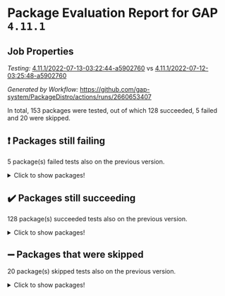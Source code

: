 # Package Evaluation Report for GAP `4.11.1`

## Job Properties

*Testing:* [4.11.1/2022-07-13-03:22:44-a5902760](https://github.com/gap-system/PackageDistro/blob/data/reports/4.11.1/2022-07-13-03:22:44-a5902760) vs [4.11.1/2022-07-12-03:25:48-a5902760](https://github.com/gap-system/PackageDistro/blob/data/reports/4.11.1/2022-07-12-03:25:48-a5902760)

*Generated by Workflow:* https://github.com/gap-system/PackageDistro/actions/runs/2660653407

In total, 153 packages were tested, out of which 128 succeeded, 5 failed and 20 were skipped.

## :exclamation: Packages still failing

5 package(s) failed tests also on the previous version.
<details><summary>Click to show packages!</summary>

- francy 1.2.4 [(failure)](https://github.com/gap-system/PackageDistro/runs/7313659781?check_suite_focus=true)
- hap 1.44 [(failure)](https://github.com/gap-system/PackageDistro/runs/7313660464?check_suite_focus=true)
- packagemanager 1.2 [(failure)](https://github.com/gap-system/PackageDistro/runs/7313661905?check_suite_focus=true)
- recog 1.3.2 [(failure)](https://github.com/gap-system/PackageDistro/runs/7313662729?check_suite_focus=true)
- semigroups 4.0.0 [(failure)](https://github.com/gap-system/PackageDistro/runs/7313662968?check_suite_focus=true)
</details>

## :heavy_check_mark: Packages still succeeding

128 package(s) succeeded tests also on the previous version.
<details><summary>Click to show packages!</summary>

- ace 5.4 [(success)](https://github.com/gap-system/PackageDistro/runs/7313657371?check_suite_focus=true)
- aclib 1.3.2 [(success)](https://github.com/gap-system/PackageDistro/runs/7313657422?check_suite_focus=true)
- agt 0.2 [(success)](https://github.com/gap-system/PackageDistro/runs/7313657460?check_suite_focus=true)
- alnuth 3.2.1 [(success)](https://github.com/gap-system/PackageDistro/runs/7313657536?check_suite_focus=true)
- anupq 3.2.6 [(success)](https://github.com/gap-system/PackageDistro/runs/7313657636?check_suite_focus=true)
- atlasrep 2.1.2 [(success)](https://github.com/gap-system/PackageDistro/runs/7313657693?check_suite_focus=true)
- autodoc 2022.07.10 [(success)](https://github.com/gap-system/PackageDistro/runs/7313657772?check_suite_focus=true)
- automata 1.15 [(success)](https://github.com/gap-system/PackageDistro/runs/7313657841?check_suite_focus=true)
- automgrp 1.3.2 [(success)](https://github.com/gap-system/PackageDistro/runs/7313657915?check_suite_focus=true)
- autpgrp 1.10.2 [(success)](https://github.com/gap-system/PackageDistro/runs/7313657980?check_suite_focus=true)
- cap 2022.06-05 [(success)](https://github.com/gap-system/PackageDistro/runs/7313658040?check_suite_focus=true)
- caratinterface 2.3.3 [(success)](https://github.com/gap-system/PackageDistro/runs/7313658086?check_suite_focus=true)
- cddinterface 2020.06.24 [(success)](https://github.com/gap-system/PackageDistro/runs/7313658138?check_suite_focus=true)
- circle 1.6.5 [(success)](https://github.com/gap-system/PackageDistro/runs/7313658183?check_suite_focus=true)
- classicpres 1.22 [(success)](https://github.com/gap-system/PackageDistro/runs/7313658217?check_suite_focus=true)
- cohomolo 1.6.10 [(success)](https://github.com/gap-system/PackageDistro/runs/7313658261?check_suite_focus=true)
- congruence 1.2.4 [(success)](https://github.com/gap-system/PackageDistro/runs/7313658294?check_suite_focus=true)
- corelg 1.56 [(success)](https://github.com/gap-system/PackageDistro/runs/7313658332?check_suite_focus=true)
- crime 1.6 [(success)](https://github.com/gap-system/PackageDistro/runs/7313658369?check_suite_focus=true)
- crisp 1.4.5 [(success)](https://github.com/gap-system/PackageDistro/runs/7313658395?check_suite_focus=true)
- crypting 0.10 [(success)](https://github.com/gap-system/PackageDistro/runs/7313658423?check_suite_focus=true)
- cryst 4.1.24 [(success)](https://github.com/gap-system/PackageDistro/runs/7313658451?check_suite_focus=true)
- crystcat 1.1.9 [(success)](https://github.com/gap-system/PackageDistro/runs/7313658488?check_suite_focus=true)
- ctbllib 1.3.4 [(success)](https://github.com/gap-system/PackageDistro/runs/7313658524?check_suite_focus=true)
- cubefree 1.19 [(success)](https://github.com/gap-system/PackageDistro/runs/7313658565?check_suite_focus=true)
- curlinterface 2.2.2 [(success)](https://github.com/gap-system/PackageDistro/runs/7313658604?check_suite_focus=true)
- cvec 2.7.5 [(success)](https://github.com/gap-system/PackageDistro/runs/7313658643?check_suite_focus=true)
- datastructures 0.2.7 [(success)](https://github.com/gap-system/PackageDistro/runs/7313658688?check_suite_focus=true)
- deepthought 1.0.5 [(success)](https://github.com/gap-system/PackageDistro/runs/7313658727?check_suite_focus=true)
- design 1.7 [(success)](https://github.com/gap-system/PackageDistro/runs/7313658759?check_suite_focus=true)
- difsets 2.3.1 [(success)](https://github.com/gap-system/PackageDistro/runs/7313658797?check_suite_focus=true)
- digraphs 1.5.3 [(success)](https://github.com/gap-system/PackageDistro/runs/7313658847?check_suite_focus=true)
- edim 1.3.5 [(success)](https://github.com/gap-system/PackageDistro/runs/7313658898?check_suite_focus=true)
- example 4.3.1 [(success)](https://github.com/gap-system/PackageDistro/runs/7313658981?check_suite_focus=true)
- factint 1.6.3 [(success)](https://github.com/gap-system/PackageDistro/runs/7313659116?check_suite_focus=true)
- ferret 1.0.8 [(success)](https://github.com/gap-system/PackageDistro/runs/7313659201?check_suite_focus=true)
- fga 1.4.0 [(success)](https://github.com/gap-system/PackageDistro/runs/7313659300?check_suite_focus=true)
- fining 1.5 [(success)](https://github.com/gap-system/PackageDistro/runs/7313659396?check_suite_focus=true)
- float 1.0.3 [(success)](https://github.com/gap-system/PackageDistro/runs/7313659499?check_suite_focus=true)
- format 1.4.3 [(success)](https://github.com/gap-system/PackageDistro/runs/7313659552?check_suite_focus=true)
- forms 1.2.8 [(success)](https://github.com/gap-system/PackageDistro/runs/7313659597?check_suite_focus=true)
- fplsa 1.2.5 [(success)](https://github.com/gap-system/PackageDistro/runs/7313659652?check_suite_focus=true)
- fr 2.4.8 [(success)](https://github.com/gap-system/PackageDistro/runs/7313659720?check_suite_focus=true)
- fwtree 1.3 [(success)](https://github.com/gap-system/PackageDistro/runs/7313659834?check_suite_focus=true)
- gbnp 1.0.5 [(success)](https://github.com/gap-system/PackageDistro/runs/7313659891?check_suite_focus=true)
- generalizedmorphismsforcap 2022.05-01 [(success)](https://github.com/gap-system/PackageDistro/runs/7313659957?check_suite_focus=true)
- genss 1.6.6 [(success)](https://github.com/gap-system/PackageDistro/runs/7313660019?check_suite_focus=true)
- gradedringforhomalg 2022.06-01 [(success)](https://github.com/gap-system/PackageDistro/runs/7313660090?check_suite_focus=true)
- grape 4.8.5 [(success)](https://github.com/gap-system/PackageDistro/runs/7313660148?check_suite_focus=true)
- groupoids 1.69 [(success)](https://github.com/gap-system/PackageDistro/runs/7313660192?check_suite_focus=true)
- grpconst 2.6.2 [(success)](https://github.com/gap-system/PackageDistro/runs/7313660249?check_suite_focus=true)
- guarana 0.96.3 [(success)](https://github.com/gap-system/PackageDistro/runs/7313660314?check_suite_focus=true)
- guava 3.16 [(success)](https://github.com/gap-system/PackageDistro/runs/7313660388?check_suite_focus=true)
- hapcryst 0.1.14 [(success)](https://github.com/gap-system/PackageDistro/runs/7313660544?check_suite_focus=true)
- hecke 1.5.3 [(success)](https://github.com/gap-system/PackageDistro/runs/7313660607?check_suite_focus=true)
- help 3.5 [(success)](https://github.com/gap-system/PackageDistro/runs/7313660665?check_suite_focus=true)
- idrel 2.44 [(success)](https://github.com/gap-system/PackageDistro/runs/7313660709?check_suite_focus=true)
- images 1.3.1 [(success)](https://github.com/gap-system/PackageDistro/runs/7313660758?check_suite_focus=true)
- intpic 0.3.0 [(success)](https://github.com/gap-system/PackageDistro/runs/7313660806?check_suite_focus=true)
- io 4.7.2 [(success)](https://github.com/gap-system/PackageDistro/runs/7313660842?check_suite_focus=true)
- irredsol 1.4.3 [(success)](https://github.com/gap-system/PackageDistro/runs/7313660875?check_suite_focus=true)
- json 2.1.0 [(success)](https://github.com/gap-system/PackageDistro/runs/7313660910?check_suite_focus=true)
- jupyterkernel 1.4.1 [(success)](https://github.com/gap-system/PackageDistro/runs/7313660956?check_suite_focus=true)
- jupyterviz 1.5.1 [(success)](https://github.com/gap-system/PackageDistro/runs/7313660994?check_suite_focus=true)
- kan 1.34 [(success)](https://github.com/gap-system/PackageDistro/runs/7313661060?check_suite_focus=true)
- kbmag 1.5.9 [(success)](https://github.com/gap-system/PackageDistro/runs/7313661095?check_suite_focus=true)
- laguna 3.9.5 [(success)](https://github.com/gap-system/PackageDistro/runs/7313661121?check_suite_focus=true)
- liealgdb 2.2.1 [(success)](https://github.com/gap-system/PackageDistro/runs/7313661159?check_suite_focus=true)
- liepring 2.6 [(success)](https://github.com/gap-system/PackageDistro/runs/7313661195?check_suite_focus=true)
- liering 2.4.2 [(success)](https://github.com/gap-system/PackageDistro/runs/7313661220?check_suite_focus=true)
- linearalgebraforcap 2022.06-03 [(success)](https://github.com/gap-system/PackageDistro/runs/7313661252?check_suite_focus=true)
- loops 3.4.1 [(success)](https://github.com/gap-system/PackageDistro/runs/7313661288?check_suite_focus=true)
- lpres 1.0.3 [(success)](https://github.com/gap-system/PackageDistro/runs/7313661319?check_suite_focus=true)
- majoranaalgebras 1.4 [(success)](https://github.com/gap-system/PackageDistro/runs/7313661347?check_suite_focus=true)
- mapclass 1.4.5 [(success)](https://github.com/gap-system/PackageDistro/runs/7313661381?check_suite_focus=true)
- matgrp 0.64 [(success)](https://github.com/gap-system/PackageDistro/runs/7313661429?check_suite_focus=true)
- modisom 2.5.2 [(success)](https://github.com/gap-system/PackageDistro/runs/7313661461?check_suite_focus=true)
- modulepresentationsforcap 2022.05-03 [(success)](https://github.com/gap-system/PackageDistro/runs/7313661502?check_suite_focus=true)
- monoidalcategories 2022.06-07 [(success)](https://github.com/gap-system/PackageDistro/runs/7313661531?check_suite_focus=true)
- nconvex 2020.11-04 [(success)](https://github.com/gap-system/PackageDistro/runs/7313661590?check_suite_focus=true)
- nilmat 1.4.1 [(success)](https://github.com/gap-system/PackageDistro/runs/7313661624?check_suite_focus=true)
- nock 1.5 [(success)](https://github.com/gap-system/PackageDistro/runs/7313661666?check_suite_focus=true)
- normalizinterface 1.3.3 [(success)](https://github.com/gap-system/PackageDistro/runs/7313661708?check_suite_focus=true)
- nq 2.5.8 [(success)](https://github.com/gap-system/PackageDistro/runs/7313661746?check_suite_focus=true)
- numericalsgps 1.3.0 [(success)](https://github.com/gap-system/PackageDistro/runs/7313661780?check_suite_focus=true)
- openmath 11.5.1 [(success)](https://github.com/gap-system/PackageDistro/runs/7313661816?check_suite_focus=true)
- orb 4.8.4 [(success)](https://github.com/gap-system/PackageDistro/runs/7313661858?check_suite_focus=true)
- patternclass 2.4.2 [(success)](https://github.com/gap-system/PackageDistro/runs/7313661953?check_suite_focus=true)
- permut 2.0.4 [(success)](https://github.com/gap-system/PackageDistro/runs/7313662028?check_suite_focus=true)
- polenta 1.3.10 [(success)](https://github.com/gap-system/PackageDistro/runs/7313662105?check_suite_focus=true)
- polymaking 0.8.6 [(success)](https://github.com/gap-system/PackageDistro/runs/7313662181?check_suite_focus=true)
- primgrp 3.4.2 [(success)](https://github.com/gap-system/PackageDistro/runs/7313662289?check_suite_focus=true)
- profiling 2.5.0 [(success)](https://github.com/gap-system/PackageDistro/runs/7313662365?check_suite_focus=true)
- qpa 1.33 [(success)](https://github.com/gap-system/PackageDistro/runs/7313662449?check_suite_focus=true)
- quagroup 1.8.3 [(success)](https://github.com/gap-system/PackageDistro/runs/7313662535?check_suite_focus=true)
- radiroot 2.9 [(success)](https://github.com/gap-system/PackageDistro/runs/7313662587?check_suite_focus=true)
- rcwa 4.6.4 [(success)](https://github.com/gap-system/PackageDistro/runs/7313662649?check_suite_focus=true)
- rds 1.8 [(success)](https://github.com/gap-system/PackageDistro/runs/7313662687?check_suite_focus=true)
- repndecomp 1.2.1 [(success)](https://github.com/gap-system/PackageDistro/runs/7313662774?check_suite_focus=true)
- repsn 3.1.0 [(success)](https://github.com/gap-system/PackageDistro/runs/7313662830?check_suite_focus=true)
- resclasses 4.7.2 [(success)](https://github.com/gap-system/PackageDistro/runs/7313662883?check_suite_focus=true)
- scscp 2.3.1 [(success)](https://github.com/gap-system/PackageDistro/runs/7313662933?check_suite_focus=true)
- sglppow 2.2 [(success)](https://github.com/gap-system/PackageDistro/runs/7313662996?check_suite_focus=true)
- sgpviz 0.999.5 [(success)](https://github.com/gap-system/PackageDistro/runs/7313663035?check_suite_focus=true)
- simpcomp 2.1.14 [(success)](https://github.com/gap-system/PackageDistro/runs/7313663069?check_suite_focus=true)
- singular 2020.12.18 [(success)](https://github.com/gap-system/PackageDistro/runs/7313663113?check_suite_focus=true)
- sla 1.5.3 [(success)](https://github.com/gap-system/PackageDistro/runs/7313663154?check_suite_focus=true)
- smallgrp 1.5 [(success)](https://github.com/gap-system/PackageDistro/runs/7313663184?check_suite_focus=true)
- smallsemi 0.6.13 [(success)](https://github.com/gap-system/PackageDistro/runs/7313663214?check_suite_focus=true)
- sonata 2.9.4 [(success)](https://github.com/gap-system/PackageDistro/runs/7313663256?check_suite_focus=true)
- sophus 1.25 [(success)](https://github.com/gap-system/PackageDistro/runs/7313663288?check_suite_focus=true)
- spinsym 1.5.2 [(success)](https://github.com/gap-system/PackageDistro/runs/7313663333?check_suite_focus=true)
- symbcompcc 1.3.2 [(success)](https://github.com/gap-system/PackageDistro/runs/7313663367?check_suite_focus=true)
- thelma 1.3 [(success)](https://github.com/gap-system/PackageDistro/runs/7313663409?check_suite_focus=true)
- tomlib 1.2.9 [(success)](https://github.com/gap-system/PackageDistro/runs/7313663449?check_suite_focus=true)
- toric 1.9.5 [(success)](https://github.com/gap-system/PackageDistro/runs/7313663484?check_suite_focus=true)
- transgrp 3.6.2 [(success)](https://github.com/gap-system/PackageDistro/runs/7313663535?check_suite_focus=true)
- ugaly 4.0.2 [(success)](https://github.com/gap-system/PackageDistro/runs/7313663580?check_suite_focus=true)
- unipot 1.5 [(success)](https://github.com/gap-system/PackageDistro/runs/7313663632?check_suite_focus=true)
- unitlib 4.1.0 [(success)](https://github.com/gap-system/PackageDistro/runs/7313663686?check_suite_focus=true)
- utils 0.74 [(success)](https://github.com/gap-system/PackageDistro/runs/7313663736?check_suite_focus=true)
- uuid 0.7 [(success)](https://github.com/gap-system/PackageDistro/runs/7313663787?check_suite_focus=true)
- walrus 0.9991 [(success)](https://github.com/gap-system/PackageDistro/runs/7313663835?check_suite_focus=true)
- wedderga 4.10.2 [(success)](https://github.com/gap-system/PackageDistro/runs/7313663882?check_suite_focus=true)
- xmod 2.88 [(success)](https://github.com/gap-system/PackageDistro/runs/7313663947?check_suite_focus=true)
- xmodalg 1.22 [(success)](https://github.com/gap-system/PackageDistro/runs/7313664009?check_suite_focus=true)
- yangbaxter 0.10.0 [(success)](https://github.com/gap-system/PackageDistro/runs/7313664056?check_suite_focus=true)
- zeromqinterface 0.13 [(success)](https://github.com/gap-system/PackageDistro/runs/7313664092?check_suite_focus=true)
</details>

## :heavy_minus_sign: Packages that were skipped

20 package(s) skipped tests also on the previous version.
<details><summary>Click to show packages!</summary>

- 4ti2interface 2022.03-01 [(skipped)](https://github.com/gap-system/PackageDistro/runs/7313557905?check_suite_focus=true)
- browse 1.8.14 [(skipped)](https://github.com/gap-system/PackageDistro/runs/7313557905?check_suite_focus=true)
- examplesforhomalg 2022.03-01 [(skipped)](https://github.com/gap-system/PackageDistro/runs/7313557905?check_suite_focus=true)
- gapdoc 1.6.5 [(skipped)](https://github.com/gap-system/PackageDistro/runs/7313557905?check_suite_focus=true)
- gauss 2022.03-01 [(skipped)](https://github.com/gap-system/PackageDistro/runs/7313557905?check_suite_focus=true)
- gaussforhomalg 2022.03-01 [(skipped)](https://github.com/gap-system/PackageDistro/runs/7313557905?check_suite_focus=true)
- gradedmodules 2022.03-01 [(skipped)](https://github.com/gap-system/PackageDistro/runs/7313557905?check_suite_focus=true)
- homalg 2022.03-01 [(skipped)](https://github.com/gap-system/PackageDistro/runs/7313557905?check_suite_focus=true)
- homalgtocas 2022.03-01 [(skipped)](https://github.com/gap-system/PackageDistro/runs/7313557905?check_suite_focus=true)
- io_forhomalg 2022.03-01 [(skipped)](https://github.com/gap-system/PackageDistro/runs/7313557905?check_suite_focus=true)
- itc 1.5.1 [(skipped)](https://github.com/gap-system/PackageDistro/runs/7313557905?check_suite_focus=true)
- localizeringforhomalg 2022.03-01 [(skipped)](https://github.com/gap-system/PackageDistro/runs/7313557905?check_suite_focus=true)
- matricesforhomalg 2022.06-01 [(skipped)](https://github.com/gap-system/PackageDistro/runs/7313557905?check_suite_focus=true)
- modules 2022.03-01 [(skipped)](https://github.com/gap-system/PackageDistro/runs/7313557905?check_suite_focus=true)
- polycyclic 2.16 [(skipped)](https://github.com/gap-system/PackageDistro/runs/7313557905?check_suite_focus=true)
- ringsforhomalg 2022.04-01 [(skipped)](https://github.com/gap-system/PackageDistro/runs/7313557905?check_suite_focus=true)
- sco 2022.03-01 [(skipped)](https://github.com/gap-system/PackageDistro/runs/7313557905?check_suite_focus=true)
- toolsforhomalg 2022.05-01 [(skipped)](https://github.com/gap-system/PackageDistro/runs/7313557905?check_suite_focus=true)
- toricvarieties 2022.03.23 [(skipped)](https://github.com/gap-system/PackageDistro/runs/7313557905?check_suite_focus=true)
- xgap 4.31 [(skipped)](https://github.com/gap-system/PackageDistro/runs/7313557905?check_suite_focus=true)
</details>

